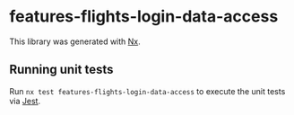 # features-flights-login-data-access

This library was generated with [Nx](https://nx.dev).

## Running unit tests

Run `nx test features-flights-login-data-access` to execute the unit tests via [Jest](https://jestjs.io).
